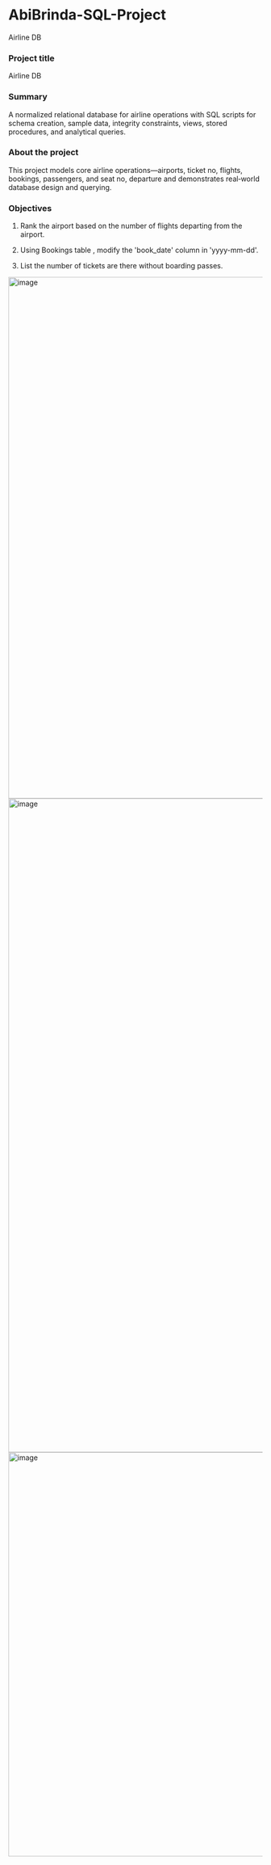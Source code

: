 # AbiBrinda-SQL-Project
Airline  DB

### Project title
Airline DB

### Summary
A normalized relational database for airline operations with SQL scripts for schema creation, sample data, integrity constraints, views, stored procedures, and analytical queries.

### About the project
This project models core airline operations—airports, ticket no, flights, bookings, passengers, and seat no, departure and demonstrates real‑world database design and querying.

### Objectives

1) Rank the airport based on the number of flights departing from the airport.

2)  Using Bookings table , modify the 'book_date' column in 'yyyy-mm-dd'.
   
3)  List the number of tickets are there without boarding passes.


<img width="2302" height="1032" alt="image" src="https://github.com/user-attachments/assets/e73e2f37-3141-46e2-8bea-68dd22b622ae" />

<img width="2764" height="1294" alt="image" src="https://github.com/user-attachments/assets/c69c2a98-c0f3-4602-963e-15ffe369270a" />

<img width="2290" height="800" alt="image" src="https://github.com/user-attachments/assets/683eb3c0-f014-4bde-9124-0d5324477abd" />




